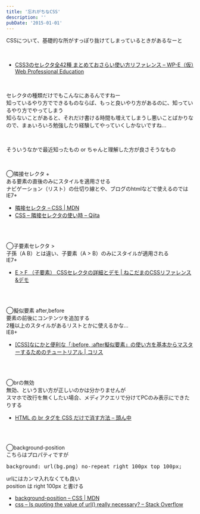 ```yaml
---
title: '忘れがちなCSS'
description: ''
pubDate: '2015-01-01'
---
```


<p>CSSについて、基礎的な所がすっぽり抜けてしまっているときがあるなーと</p>
<p>&nbsp;</p>
<ul>
<li><a href="http://wp-e.org/2014/05/20/2420/">CSS3のセレクタ全42種 まとめておさらい使い方リファレンス – WP-E（仮）Web Professional Education</a></li>
</ul>
<p>&nbsp;</p>
<p>セレクタの種類だけでもこんなにあるんですねー<br>
知っているやり方でできるものならば、もっと良いやり方があるのに、知っているやり方でやってしまう<br>
知らないことがあると、それだけ書ける時間も増えてしまうし悪いことばかりなので、まぁいろいろ勉強したり経験してやっていくしかないですね…</p>
<p>&nbsp;</p>
<p>そういうなかで最近知ったもの or ちゃんと理解した方が良さそうなもの</p>
<p>&nbsp;</p>
<p>◯隣接セレクタ +<br>
ある要素の直後のみにスタイルを適用させる<br>
ナビゲーション（リスト）の仕切り線とや、ブログのhtmlなどで使えるのでは<br>
IE7+</p>
<ul>
<li><a href="https://developer.mozilla.org/ja/docs/Web/CSS/Adjacent_sibling_selectors">隣接セレクタ – CSS | MDN</a></li>
<li><a href="http://qiita.com/kz110/items/f933333f302fecaa6022">CSS – 隣接セレクタの使い時 – Qiita</a></li>
</ul>
<p>&nbsp;<br>
&nbsp;</p>
<p>◯子要素セレクタ &gt;<br>
子孫（A B）とは違い、子要素（A &gt; B）のみにスタイルが適用される<br>
IE7+</p>
<ul>
<li><a href="http://webdev-nekodama.xii.jp/css/sDetail.php?s=E%20%3E%20F">E &gt; F （子要素） CSSセレクタの詳細とデモ | ねこだまのCSSリファレンス&amp;デモ</a></li>
</ul>
<p>&nbsp;<br>
&nbsp;</p>
<p>◯擬似要素 after,before<br>
要素の前後にコンテンツを追加する<br>
2種以上のスタイルがあるリストとかに使えるかな…<br>
IE8+</p>
<ul>
<li><a href="http://coliss.com/articles/build-websites/operation/css/css-tutorial-pseudo-element-before-after-by-hongkiat.html">[CSS]なにかと便利な「:before, :after擬似要素」の使い方を基本からマスターするためのチュートリアル | コリス</a></li>
</ul>
<p>&nbsp;<br>
&nbsp;</p>
<p>◯brの無効<br>
無効、という言い方が正しいのかは分かりませんが<br>
スマホで改行を無くしたい場合、メディアクエリで分けてPCのみ表示にできたりする</p>
<ul>
<li><a href="http://www.msng.info/archives/2013/03/turning-off-html-br-with-css.php">HTML の br タグを CSS だけで消す方法 – 頭ん中</a></li>
</ul>
<p>&nbsp;<br>
&nbsp;</p>
<p>◯background-position<br>
こちらはプロパティですが</p>
<pre class="brush: css; title: ; notranslate" title="">background: url(bg.png) no-repeat right 100px top 100px;</pre>
<p>urlにはカンマ入れなくても良い<br>
position は right 100px と書ける</p>
<ul>
<li><a href="https://developer.mozilla.org/ja/docs/Web/CSS/background-position">background-position – CSS | MDN</a></li>
<li><a href="http://stackoverflow.com/questions/2168855/is-quoting-the-value-of-url-really-necessary">css – Is quoting the value of url() really necessary? – Stack Overflow</a></li>
</ul>
